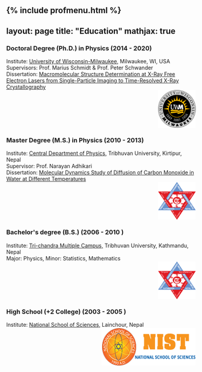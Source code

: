 {% include profmenu.html %}
---
layout: page
title: "Education"
mathjax: true
---


### Doctoral Degree (Ph.D.) in Physics (2014 - 2020)
Institute: [University of Wisconsin-Milwaukee,](https://uwm.edu/) Milwaukee, WI, USA
<br>
Supervisors: Prof. Marius Schmidt & Prof. Peter Schwander
<br>
Dissertation: [Macromolecular Structure Determination at X-Ray Free Electron Lasers from Single-Particle Imaging  to Time-Resolved X-Ray Crystallography](https://dc.uwm.edu/cgi/viewcontent.cgi?article=3585&context=etd)
<br>
<img align="right" width="100" height="100" src="/Images/uwmlogo.png">
<br clear="right"/>


### Master Degree (M.S.) in Physics (2010 - 2013)
Institute: [Central Department of Physics,](https://tucdp.edu.np/) Tribhuvan University, Kirtipur, Nepal
<br>
Supervisor: Prof. Narayan Adhikari
<br>
Dissertation: [Molecular Dynamics Study of Diffusion of Carbon Monoxide in Water at Different Temperatures](https://github.com/ishworpoudyal/ishworpoudyal.github.io/blob/master/Professional/ishwor_thesis.pdf)
<br>
<img align="right" width="100" height="100" src="/Images/TU.png">
<br clear="right"/>


### Bachelor's degree (B.S.) (2006 - 2010 )
Institute: [Tri-chandra Multiple Campus,](https://trichandracampus.edu.np/) Tribhuvan University, Kathmandu, Nepal
<br>
Major: Physics, Minor: Statistics, Mathematics
<br>
<img align="right" width="100" height="100" src="/Images/TU.png">
<br clear="right"/>

### High School (+2 College) (2003 - 2005 )

Institute: [National School of Sciences,](https://nist.edu.np/) Lainchour, Nepal
<br>
<img align="right" width="250" height="100" src="/Images/NIST.png">
<br clear="right"/>
